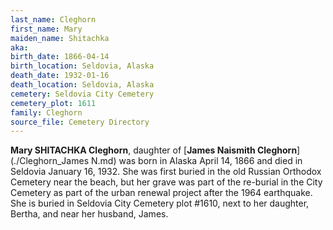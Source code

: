 ```yaml
---
last_name: Cleghorn
first_name: Mary
maiden_name: Shitachka
aka: 
birth_date: 1866-04-14
birth_location: Seldovia, Alaska
death_date: 1932-01-16
death_location: Seldovia, Alaska
cemetery: Seldovia City Cemetery
cemetery_plot: 1611
family: Cleghorn
source_file: Cemetery Directory
---
```


**Mary SHITACHKA Cleghorn**, daughter of [**James Naismith Cleghorn**](./Cleghorn_James N.md)  was born in Alaska April 14, 1866 and died in Seldovia January 16, 1932.  She was first buried in the old Russian Orthodox Cemetery near the beach, but her grave was part of the re-burial in the City Cemetery as part of the urban renewal project after the 1964 earthquake. She is buried in Seldovia City Cemetery plot #1610, next to her daughter, Bertha, and near her husband, James.